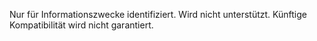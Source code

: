 Nur für Informationszwecke identifiziert. Wird nicht unterstützt. Künftige Kompatibilität wird nicht garantiert.
